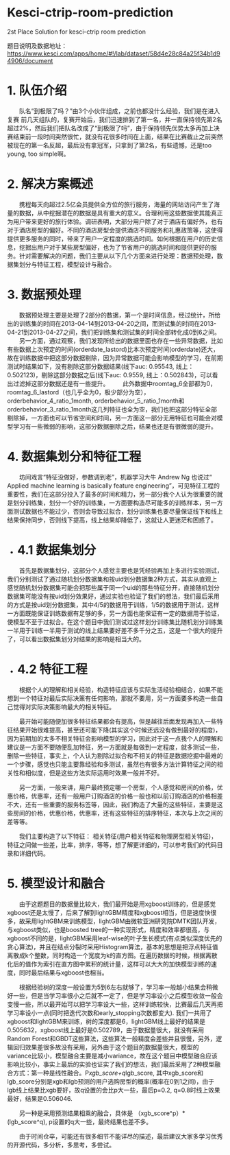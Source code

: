 # Kesci-ctrip-room-prediction
2st Place Solution for kesci-ctrip room prediction

题目说明及数据地址：
https://www.kesci.com/apps/home/#!/lab/dataset/58d4e28c84a25f34b1d94906/document
# 1.	队伍介绍
&emsp;&emsp;队名“到极限了吗？”由3个小伙伴组成，之前也都没什么经验，我们是在进入复赛
前几天组队的，复赛开始后，我们迅速排到了第一名，并一直保持领先第2名超过2%，然后我们把队名改成了“到极限了吗”，由于保持领先优势太多再加上决赛结束前一段时间突然很忙，就没有花很多时间在上面，结果在比赛截止之前突然被现在的第一名反超，最后没有拿冠军，只拿到了第2名，有些遗憾，还是too young, too simple啊。
# 2.	解决方案概述
&emsp;&emsp;携程每天向超过2.5亿会员提供全方位的旅行服务，海量的网站访问产生了海量的数据，从中挖掘潜在的数据是具有重大的意义。合理利用这些数据使其能真正为用户带来更好的旅行体验。调研表明，大部分用户除了对于酒店有偏好外，也有对于酒店房型的偏好。不同的酒店房型会提供酒店不同服务和礼惠政策等，这使得提供更多服务的同时，带来了用户一定程度的挑选时间。如何根据在用户的历史信息，挖掘出用户对于某些房型偏好，也为了节省用户的挑选时间和提供更好的服务。针对需要解决的问题，我们主要从以下几个方面来进行处理：数据预处理，数据集划分与特征工程，模型设计与融合。
# 3.	数据预处理
&emsp;&emsp;数据预处理主要是处理了2部分的数据，第一个是时间信息，经过统计，所给出的训练集的时间在2013-04-14到2013-04-20之间，而测试集的时间在2013-04-21到2013-04-27之间，我们把训练集和测试集的时间全部转化成0到6之间。  
&emsp;&emsp;另一方面，通过观察，我们发现所给出的数据里面也存在一些异常数据，比如有些数据上次预定的时间(orderdate_lastord)比本次预定时间(orderdate)还大，故在训练数据中把这部分数据剔除，因为异常数据可能会影响模型的学习，在前期测试时结果如下，没有剔除这部分数据结果(线下auc: 0.95543, 线上：0.502123)，剔除这部分数据之后(线下auc: 0.9559, 线上：0.502843)，可以看出过滤掉这部分数据还是有一些提升。
&emsp;&emsp;此外数据中roomtag_6全部都为0，roomtag_6_lastord（也几乎全为0，极少部分为空），orderbehavior_4_ratio_1month, orderbehavior_5_ratio_1month和orderbehavior_3_ratio_1month这几列特征也全为空，我们也把这部分特征全部剔除掉，一方面也可以节省空间和时间，另一方面这一部分无用特征也可能会对模型学习有一些微弱的影响，这部分数据删除之后，结果也还是有很微弱的提升。
# 4.	数据集划分和特征工程
&emsp;&emsp;坊间戏言“特征没做好，参数调到老”，机器学习大牛 Andrew Ng 也说过“ Applied
machine learning  is basically feature engineering”，可见特征工程的重要性，我们在这部分投入了最多的时间和精力，另一部分我个人认为很重要的就是划分训练集，划分一个好的训练集，一方面要构造尽可能多的训练样本，另一方面测试数据也不能过少，否则会导致过拟合，划分训练集也要尽量保证线下和线上结果保持同步，否则线下提高，线上结果却降低了，这就让人更迷茫和困惑了。
* # 4.1 数据集划分    
&emsp;&emsp;首先是数据集划分，这部分个人感觉主要也是凭经验再加上多进行实验测试，我们分别测试了通过随机划分数据集和按uid划分数据集2种方式，其实从直观上感觉随机划分数据集可能会把那些属于同一个uid的那些特征分开，直接随机划分数据集可能没有按uid划分效果好，通过实验也验证了我们的想法，我们最后采用的方式是按uid划分数据集，其中4/5的数据用于训练，1/5的数据用于测试，这样一方面既能保证训练数据有足够的多，另一方面也能保证有一定的数据用于验证，使模型不至于过拟合。在这个题目中我们测试过这样划分训练集比随机划分训练集一半用于训练一半用于测试的线上结果要好差不多千分之五，这是一个很大的提升了，可以看出数据集划分对结果的影响是相当大的。

* # 4.2	特征工程
&emsp;&emsp;根据个人的理解和相关经验，构造特征应该与实际生活经验相结合，如果不能想到一个特征对最后实际决策有任何影响，那就不要用，另一方面要多构造一些自己觉得对实际决策影响最大的相关特征。

&emsp;&emsp;最开始可能随便加很多特征结果都会有提高，但是越往后面发现再加入一些特征结果开始很难提高，甚至还可能下降(其实这个时候还远没有做到最好的程度)，因为前期加的太多不相关特征会影响模型的学习，因此对于这一点我个人的理解和建议是一方面不要随便乱加特征，另一方面就是每做到一定程度，就多测试一些，删除一些特征，事实上，个人认为剔除过拟合和不相关的特征是数据挖掘中最难的一个步骤，感觉也只能主要靠经验和多测试，虽然也有很多方法计算特征之间的相关性和相似度，但是这些方法实际运用时效果一般并不好。

&emsp;&emsp;另一方面，一般来讲，用户最终预定哪一个房型，个人感觉和房间的价格，优惠价格，优惠率，还有一般用户订购酒店的价格一般也和以前订购酒店的价格相差不大，还有一些重要的服务标签等，因此，我们构造了大量的这些特征，主要是这些房间的价格，优惠价格，优惠率，还有这些特征的排序特征，本次与上次之间的差等等。

&emsp;&emsp;我们主要构造了以下特征： 相关特征(用户相关特征和物理房型相关特征)，特征之间做一些差，比率，排序，等等，想了解更详细的，可以参考我们的代码目录和详细代码。

# 5.	模型设计和融合
&emsp;&emsp;由于这题题目的数据量比较大，我们最开始是用xgboost训练的，但是感觉xgboost还是太慢了，后来了解到lightGBM精度和xgboost相当，但是速度快很多，故采用lightGBM来训练模型，lightGBM由微软亚洲研究院DMTK团队开发，与xgboost类似，也是boosted tree的一种实现形式，精度和效率都很高，与xgboost不同的是，lightGBM采用leaf-wise的叶子生长模式(有点类似深度优先的贪心算法)，并且在结点分裂时采用Histogram算法，基本的思想是把浮点特征值离散成k个整数，同时构造一个宽度为k的直方图。在遍历数据的时候，根据离散化后的值作为索引在直方图中累积的统计量，这样可以大大的加快模型训练的速度，同时最后结果与xgboost也相当。

&emsp;&emsp;根据经验树的深度一般设置为5到6左右就够了，学习率一般越小结果会稍微好一些，但是当学习率很小之后就不一定了，但是学习率设小之后模型收敛一般会变慢一些，所以最开始可以把学习率设大一些，这样训练较快，比赛最后几天再把学习率设小一点(同时把迭代次数和early_stopping次数都变大).
我们一共用了xgboost和lightGBM来训练，树的深度都是6，lightGBM线上最好的结果是0.505632，xgboost线上最好是0.502789，由于数据量很大，就没有采用Random Forest和GBDT这些算法，这些算法一般精度会差些并且很慢，另外，逻辑回归效果差很多故没有采用，另外由于这个题目的数据量很大，模型的variance比较小，模型融合主要是减小variance，故在这个题目中模型融合应该影响比较小，事实上最后的实验也证实了我们的想法，我们最后采用了2种模型融合方式：第一种是线性融合。P*xgb_score+q*lgb_score,  其中xgb_score和lgb_score分别是xgb和lgb预测的用户选购房型的概率(概率在0到1之间)，由于lgb线上结果比xgb要好，故q设置的会比p大一些，最后p=0.2, q=0.8时线上效果最好，结果是0.506046.

&emsp;&emsp;另一种是采用预测结果相乘的融合，具体是 （xgb_score^p）*(lgb_score^q), p设置的q大一些，最终结果也差不多。

&emsp;&emsp;由于时间仓卒，可能还有很多细节不能详尽的描述，最后建议大家多学习优秀的开源代码，多分析，多思考，多尝试。

